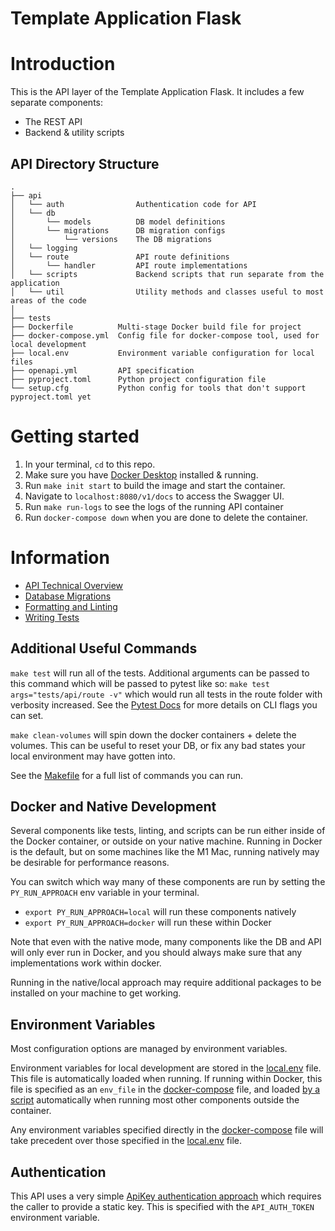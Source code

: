# Template Application Flask

# Introduction
This is the API layer of the Template Application Flask. It includes a few separate components:
- The REST API
- Backend & utility scripts

## API Directory Structure
```
.
├── api
│   └── auth                Authentication code for API
│   └── db
│       └── models          DB model definitions            
│       └── migrations      DB migration configs
│           └── versions    The DB migrations
│   └── logging
│   └── route               API route definitions
│       └── handler         API route implementations
│   └── scripts             Backend scripts that run separate from the application
│   └── util                Utility methods and classes useful to most areas of the code
│
├── tests
├── Dockerfile          Multi-stage Docker build file for project
├── docker-compose.yml  Config file for docker-compose tool, used for local development
├── local.env           Environment variable configuration for local files
├── openapi.yml         API specification
├── pyproject.toml      Python project configuration file
└── setup.cfg           Python config for tools that don't support pyproject.toml yet
```

# Getting started

1. In your terminal, `cd` to this repo.
2. Make sure you have [Docker Desktop](https://www.docker.com/products/docker-desktop/) installed & running.
3. Run `make init start` to build the image and start the container.
4. Navigate to `localhost:8080/v1/docs` to access the Swagger UI.
5. Run `make run-logs` to see the logs of the running API container
6. Run `docker-compose down` when you are done to delete the container.

# Information

* [API Technical Overview](/docs/app/technical-overview.md)
* [Database Migrations](/docs/app/database-migrations.md)
* [Formatting and Linting](/docs/app/formatting-and-linting.md)
* [Writing Tests](/docs/app/writing-tests.md)

## Additional Useful Commands
`make test` will run all of the tests. Additional arguments can be passed to this command which will be passed to pytest like so: `make test args="tests/api/route -v"` which would run all tests in the route folder with verbosity increased. See the [Pytest Docs](https://docs.pytest.org/en/7.1.x/reference/reference.html#command-line-flags) for more details on CLI flags you can set.

`make clean-volumes` will spin down the docker containers + delete the volumes. This can be useful to reset your DB, or fix any bad states your local environment may have gotten into.

See the [Makefile](./app/Makefile) for a full list of commands you can run.

## Docker and Native Development
Several components like tests, linting, and scripts can be run either inside of the Docker container, or outside on your native machine.
Running in Docker is the default, but on some machines like the M1 Mac, running natively may be desirable for performance reasons.

You can switch which way many of these components are run by setting the `PY_RUN_APPROACH` env variable in your terminal.
* `export PY_RUN_APPROACH=local` will run these components natively
* `export PY_RUN_APPROACH=docker` will run these within Docker

Note that even with the native mode, many components like the DB and API will only ever run in Docker, and you should always make sure that any implementations work within docker.

Running in the native/local approach may require additional packages to be installed on your machine to get working.

## Environment Variables
Most configuration options are managed by environment variables.

Environment variables for local development are stored in the [local.env](./app/local.env) file. This file is automatically loaded when running. If running within Docker, this file is specified as an `env_file` in the [docker-compose](./docker-compose.yml) file, and loaded [by a script](./app/api/util/local.py) automatically when running most other components outside the container.

Any environment variables specified directly in the [docker-compose](./docker-compose.yml) file will take precedent over those specified in the [local.env](./app/local.env) file.

## Authentication
This API uses a very simple [ApiKey authentication approach](https://connexion.readthedocs.io/en/latest/security.html#apikey-authentication) which requires the caller to provide a static key. This is specified with the `API_AUTH_TOKEN` environment variable.
